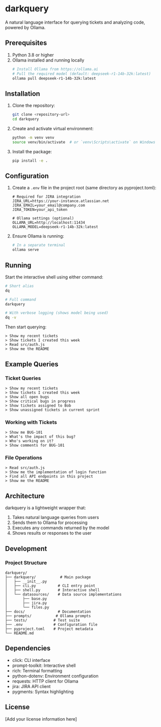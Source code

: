 # darkquery

A natural language interface for querying tickets and analyzing code, powered by Ollama.

## Prerequisites

1. Python 3.8 or higher
2. Ollama installed and running locally
   ```bash
   # Install Ollama from https://ollama.ai
   # Pull the required model (default: deepseek-r1-14b-32k:latest)
   ollama pull deepseek-r1-14b-32k:latest
   ```

## Installation

1. Clone the repository:
   ```bash
   git clone <repository-url>
   cd darkquery
   ```

2. Create and activate virtual environment:
   ```bash
   python -m venv venv
   source venv/bin/activate  # or `venv\Scripts\activate` on Windows
   ```

3. Install the package:
   ```bash
   pip install -e .
   ```

## Configuration

1. Create a `.env` file in the project root (same directory as pyproject.toml):
   ```env
   # Required for JIRA integration
   JIRA_URL=https://your-instance.atlassian.net
   JIRA_EMAIL=your_email@company.com
   JIRA_TOKEN=your_api_token

   # Ollama settings (optional)
   OLLAMA_URL=http://localhost:11434
   OLLAMA_MODEL=deepseek-r1-14b-32k:latest
   ```

2. Ensure Ollama is running:
   ```bash
   # In a separate terminal
   ollama serve
   ```

## Running

Start the interactive shell using either command:
```bash
# Short alias
dq

# Full command
darkquery

# With verbose logging (shows model being used)
dq -v
```

Then start querying:
```
> Show my recent tickets
> Show tickets I created this week
> Read src/auth.js
> Show me the README
```

## Example Queries

### Ticket Queries
```
> Show my recent tickets
> Show tickets I created this week
> Show all open bugs
> Show critical bugs in progress
> Show tickets assigned to Bob
> Show unassigned tickets in current sprint
```

### Working with Tickets
```
> Show me BUG-101
> What's the impact of this bug?
> Who's working on it?
> Show comments for BUG-101
```

### File Operations
```
> Read src/auth.js
> Show me the implementation of login function
> Find all API endpoints in this project
> Show me the README
```

## Architecture

darkquery is a lightweight wrapper that:
1. Takes natural language queries from users
2. Sends them to Ollama for processing
3. Executes any commands returned by the model
4. Shows results or responses to the user

## Development

### Project Structure

```
darkquery/
├── darkquery/           # Main package
│   ├── __init__.py
│   ├── cli.py          # CLI entry point
│   ├── shell.py        # Interactive shell
│   └── datasources/    # Data source implementations
│       ├── base.py
│       ├── jira.py
│       └── files.py
├── docs/               # Documentation
├── prompts/           # Ollama prompts
├── tests/            # Test suite
├── .env              # Configuration file
├── pyproject.toml    # Project metadata
└── README.md
```

## Dependencies

- click: CLI interface
- prompt-toolkit: Interactive shell
- rich: Terminal formatting
- python-dotenv: Environment configuration
- requests: HTTP client for Ollama
- jira: JIRA API client
- pygments: Syntax highlighting

## License

[Add your license information here]